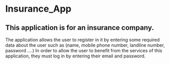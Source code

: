 # Insurance_App
## This application is for an insurance company.
The application allows the user to register in it by entering some required data about the user such as (name, mobile phone number, landline number, password ....)
In order to allow the user to benefit from the services of this application, they must log in by entering their email and password.
 
